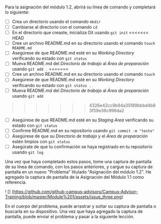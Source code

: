 Para la asignación del módulo 1.2, abrirá su línea de comando y completará lo siguiente:

- [ ] Crea un directorio usando el comando `mkdir`
- [ ] Cambiarse al directorio con el comando `cd` 
- [ ] En el directorio que creaste, inicializa Git usando `git init`
<<<<<<< HEAD
- [ ] Cree un archivo README.md en su directorio usando el comando `touch README.md`
- [ ] Asegúrese de que README.md esté en su _Working Directory_ verificando su estado con `git status `
- [ ] Mueva README.md del _Directorio de trabajo_ al _Área de preparación_ usando `git add .`
=======
- [ ] Cree un archivo README.md en su directorio usando el comando `touch`
- [ ] Asegúrese de que README.md esté en su _Working Directory_ verificando su estado con `git status .`
- [ ] Mueva README.md del _Directorio de trabajo_ al _Área de preparación_ usando `git add`
>>>>>>> 4326e42cc9b94a35f89bbbd4b83f59e36c996da2
- [ ] Asegúrese de que README.md esté en su _Staging Area_ verificando su estado con `git status`
- [ ] Confirme README.md en su repositorio usando `git commit -m "texto"`
- [ ] Asegúrese de que su _Directorio de trabajo_ y el _Área de preparación_ estén limpios con `git status`
- [ ] Asegúrate de que tu confirmación se haya registrado en tu repositorio usando `git log`

Una vez que haya completado estos pasos, tome una captura de pantalla de su línea de comando, con los pasos anteriores, y cargue su captura de pantalla en un nuevo "Problema" titulado "Asignación del módulo 1.2". He agregado la captura de pantalla de la Asignación del Módulo 1.1 como referencia.

! [] (https://github.com/github-campus-advisors/Campus-Advisor-Training/blob/master/Module%201/assets/issue_three.png)

En el cuerpo del problema, puede arrastrar y soltar su captura de pantalla o buscarla en su dispositivo. Una vez que haya agregado la captura de pantalla, puede enviar el problema y pasar a la siguiente lección.
